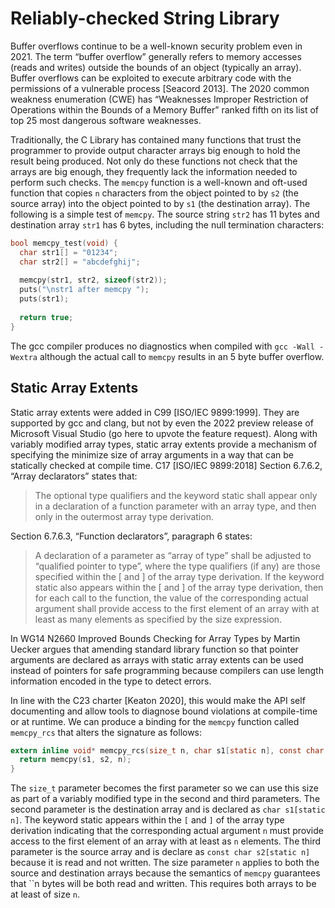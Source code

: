# Reliably-checked String Library #
Buffer overflows continue to be a well-known security problem even in 2021. The term “buffer overflow” generally refers to memory accesses (reads and writes) outside the bounds of an object (typically an array). Buffer overflows can be exploited to execute arbitrary code with the permissions of a vulnerable process [Seacord 2013]. The 2020 common weakness enumeration (CWE) has “Weaknesses Improper Restriction of Operations within the Bounds of a Memory Buffer” ranked fifth on its list of top 25 most dangerous software weaknesses.

Traditionally, the C Library has contained many functions that trust the programmer to provide
output character arrays big enough to hold the result being produced. Not only do these functions
not check that the arrays are big enough, they frequently lack the information needed to perform
such checks.
The `memcpy` function is a well-known and oft-used function that copies `n` characters from the object pointed to by `s2` (the source array) into the object pointed to by `s1` (the destination array).
The following is a simple test of `memcpy`. The source string `str2` has 11 bytes and destination array `str1` has 6 bytes, including the null termination characters:

```c
bool memcpy_test(void) {
  char str1[] = "01234";  
  char str2[] = "abcdefghij";  
  
  memcpy(str1, str2, sizeof(str2));
  puts("\nstr1 after memcpy ");
  puts(str1);
  
  return true;
}
```

The gcc compiler produces no diagnostics when compiled with `gcc -Wall -Wextra` although the actual call to `memcpy` results in an 5 byte buffer overflow.

## Static Array Extents ##
Static array extents were added in C99 [ISO/IEC 9899:1999]. They are supported by gcc and clang, but not by even the 2022 preview release of Microsoft Visual Studio (go here to upvote the feature request). Along with variably modified array types, static array extents provide a mechanism of specifying the minimize size of array arguments in a way that can be statically checked at compile time. C17 [ISO/IEC 9899:2018] Section 6.7.6.2, “Array declarators” states that:

> The optional type qualifiers and the keyword static shall appear only in a declaration of a function parameter with an array type, and then only in the outermost array type 
> derivation.

Section 6.7.6.3, “Function declarators”, paragraph 6 states:

> A declaration of a parameter as “array of type” shall be adjusted to “qualified pointer to type”, where
> the type qualifiers (if any) are those specified within the [ and ] of the array type derivation. If the
> keyword static also appears within the [ and ] of the array type derivation, then for each call to
> the function, the value of the corresponding actual argument shall provide access to the first element
> of an array with at least as many elements as specified by the size expression.

In WG14 N2660 Improved Bounds Checking for Array Types by Martin Uecker argues that amending standard library function so that pointer arguments are declared as arrays with static array extents can be used instead of pointers for safe programming because compilers can use length information encoded in the type to detect errors.

In line with the C23 charter [Keaton 2020], this would make the API self documenting and allow tools to diagnose bound violations at compile-time or at runtime.
We can produce a binding for the `memcpy` function called `memcpy_rcs` that alters the signature as follows:

```c
extern inline void* memcpy_rcs(size_t n, char s1[static n], const char s2[static n]) {
  return memcpy(s1, s2, n);
}
```

The `size_t` parameter becomes the first parameter so we can use this size as part of a variably modified type in the second and third parameters.
The second parameter is the destination array and is declared as `char s1[static n]`. The keyword static appears within the `[` and `]` of the array type derivation indicating that the corresponding actual argument `n` must provide access to the first element of an array with at least as `n` elements.
The third parameter is the source array and is declare as `const char s2[static n]` because it is read and not written. The size parameter `n` applies to both the source and destination arrays because the semantics of `memcpy` guarantees that ``n bytes will be both read and written. This requires both arrays to be at least of size `n`.
